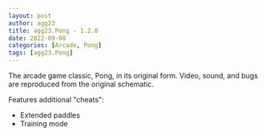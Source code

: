 ```yaml
---
layout: post
author: agg23
title: agg23.Pong - 1.2.0
date: 2022-09-08
categories: [Arcade, Pong]
tags: [agg23.Pong]
---
```

The arcade game classic, Pong, in its original form. Video, sound, and bugs are reproduced from the original schematic.

Features additional "cheats":
* Extended paddles
* Training mode
